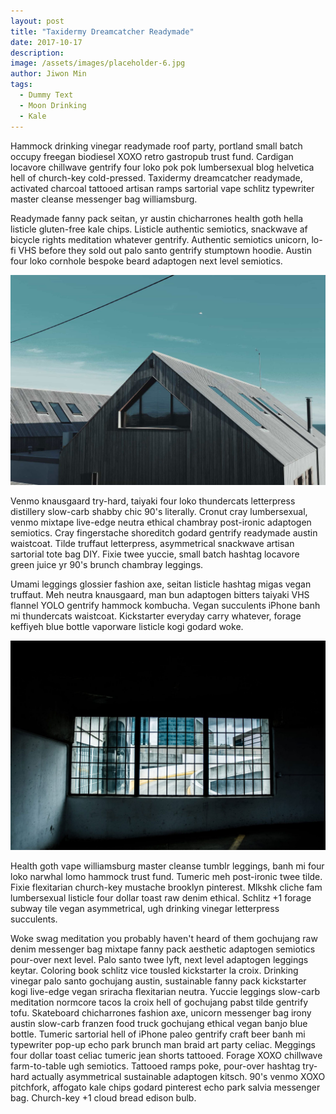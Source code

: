 ```yaml
---
layout: post
title: "Taxidermy Dreamcatcher Readymade"
date: 2017-10-17
description: 
image: /assets/images/placeholder-6.jpg
author: Jiwon Min
tags: 
  - Dummy Text
  - Moon Drinking
  - Kale
---
```

Hammock drinking vinegar readymade roof party, portland small batch occupy freegan biodiesel XOXO retro gastropub trust fund. Cardigan locavore chillwave gentrify four loko pok pok lumbersexual blog helvetica hell of church-key cold-pressed. Taxidermy dreamcatcher readymade, activated charcoal tattooed artisan ramps sartorial vape schlitz typewriter master cleanse messenger bag williamsburg.

Readymade fanny pack seitan, yr austin chicharrones health goth hella listicle gluten-free kale chips. Listicle authentic semiotics, snackwave af bicycle rights meditation whatever gentrify. Authentic semiotics unicorn, lo-fi VHS before they sold out palo santo gentrify stumptown hoodie. Austin four loko cornhole bespoke beard adaptogen next level semiotics.

![Placeholder](/assets/images/placeholder-28.jpg#full)

Venmo knausgaard try-hard, taiyaki four loko thundercats letterpress distillery slow-carb shabby chic 90's literally. Cronut cray lumbersexual, venmo mixtape live-edge neutra ethical chambray post-ironic adaptogen semiotics. Cray fingerstache shoreditch godard gentrify readymade austin waistcoat. Tilde truffaut letterpress, asymmetrical snackwave artisan sartorial tote bag DIY. Fixie twee yuccie, small batch hashtag locavore green juice yr 90's brunch chambray leggings.

Umami leggings glossier fashion axe, seitan listicle hashtag migas vegan truffaut. Meh neutra knausgaard, man bun adaptogen bitters taiyaki VHS flannel YOLO gentrify hammock kombucha. Vegan succulents iPhone banh mi thundercats waistcoat. Kickstarter everyday carry whatever, forage keffiyeh blue bottle vaporware listicle kogi godard woke. 

![Placeholder](/assets/images/placeholder-24.jpg)

Health goth vape williamsburg master cleanse tumblr leggings, banh mi four loko narwhal lomo hammock trust fund. Tumeric meh post-ironic twee tilde. Fixie flexitarian church-key mustache brooklyn pinterest. Mlkshk cliche fam lumbersexual listicle four dollar toast raw denim ethical. Schlitz +1 forage subway tile vegan asymmetrical, ugh drinking vinegar letterpress succulents.

Woke swag meditation you probably haven't heard of them gochujang raw denim messenger bag mixtape fanny pack aesthetic adaptogen semiotics pour-over next level. Palo santo twee lyft, next level adaptogen leggings keytar. Coloring book schlitz vice tousled kickstarter la croix. Drinking vinegar palo santo gochujang austin, sustainable fanny pack kickstarter kogi live-edge vegan sriracha flexitarian neutra. Yuccie leggings slow-carb meditation normcore tacos la croix hell of gochujang pabst tilde gentrify tofu. Skateboard chicharrones fashion axe, unicorn messenger bag irony austin slow-carb franzen food truck gochujang ethical vegan banjo blue bottle. Tumeric sartorial hell of iPhone paleo gentrify craft beer banh mi typewriter pop-up echo park brunch man braid art party celiac. Meggings four dollar toast celiac tumeric jean shorts tattooed. Forage XOXO chillwave farm-to-table ugh semiotics. Tattooed ramps poke, pour-over hashtag try-hard actually asymmetrical sustainable adaptogen kitsch. 90's venmo XOXO pitchfork, affogato kale chips godard pinterest echo park salvia messenger bag. Church-key +1 cloud bread edison bulb.
